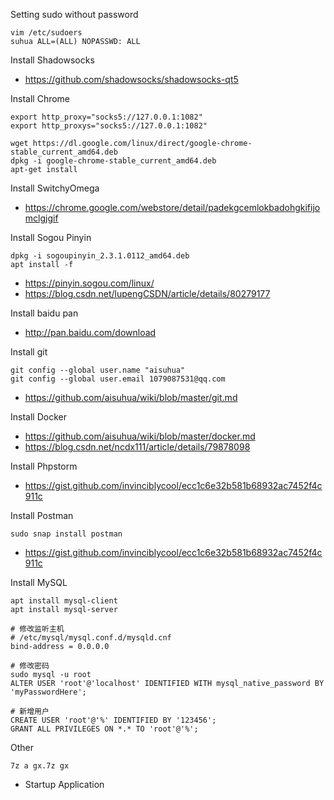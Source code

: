 Setting sudo without password

```
vim /etc/sudoers
suhua ALL=(ALL) NOPASSWD: ALL
```

Install Shadowsocks

- https://github.com/shadowsocks/shadowsocks-qt5

Install Chrome

```
export http_proxy="socks5://127.0.0.1:1082"
export http_proxys="socks5://127.0.0.1:1082"

wget https://dl.google.com/linux/direct/google-chrome-stable_current_amd64.deb
dpkg -i google-chrome-stable_current_amd64.deb
apt-get install
```

Install SwitchyOmega

- https://chrome.google.com/webstore/detail/padekgcemlokbadohgkifijomclgjgif

Install Sogou Pinyin

```
dpkg -i sogoupinyin_2.3.1.0112_amd64.deb
apt install -f
```

- https://pinyin.sogou.com/linux/
- https://blog.csdn.net/lupengCSDN/article/details/80279177

Install baidu pan

- http://pan.baidu.com/download

Install git

```
git config --global user.name "aisuhua"
git config --global user.email 1079087531@qq.com
```

- https://github.com/aisuhua/wiki/blob/master/git.md

Install Docker

- https://github.com/aisuhua/wiki/blob/master/docker.md
- https://blog.csdn.net/ncdx111/article/details/79878098

Install Phpstorm

- https://gist.github.com/invinciblycool/ecc1c6e32b581b68932ac7452f4c911c

Install Postman

```
sudo snap install postman
```

- https://gist.github.com/invinciblycool/ecc1c6e32b581b68932ac7452f4c911c

Install MySQL

```
apt install mysql-client
apt install mysql-server

# 修改监听主机
# /etc/mysql/mysql.conf.d/mysqld.cnf
bind-address = 0.0.0.0

# 修改密码
sudo mysql -u root
ALTER USER 'root'@'localhost' IDENTIFIED WITH mysql_native_password BY 'myPasswordHere';

# 新增用户
CREATE USER 'root'@'%' IDENTIFIED BY '123456';
GRANT ALL PRIVILEGES ON *.* TO 'root'@'%';
```

Other

```
7z a gx.7z gx
```

- Startup Application

